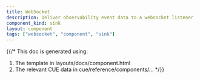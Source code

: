 ```yaml
---
title: WebSocket
description: Deliver observability event data to a websocket listener
component_kind: sink
layout: component
tags: ["websocket", "component", "sink"]
---
```


{{/*
This doc is generated using:

1. The template in layouts/docs/component.html
2. The relevant CUE data in cue/reference/components/...
*/}}
